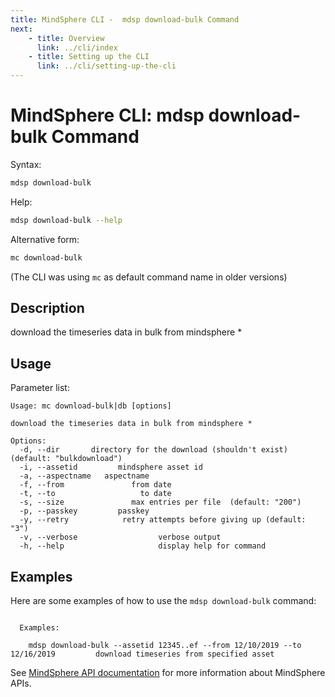 ```yaml
---
title: MindSphere CLI -  mdsp download-bulk Command
next:
    - title: Overview
      link: ../cli/index
    - title: Setting up the CLI
      link: ../cli/setting-up-the-cli
---
```


# MindSphere CLI: mdsp download-bulk Command

Syntax:

```bash
mdsp download-bulk
```

Help:

```bash
mdsp download-bulk --help
```

Alternative form:

```bash
mc download-bulk
```

(The CLI was using `mc` as default command name in older versions)

## Description

download the timeseries data in bulk from mindsphere *

## Usage

Parameter list:

```text
Usage: mc download-bulk|db [options]

download the timeseries data in bulk from mindsphere *

Options:
  -d, --dir       directory for the download (shouldn't exist) (default: "bulkdownload")
  -i, --assetid         mindsphere asset id
  -a, --aspectname   aspectname
  -f, --from               from date
  -t, --to                   to date
  -s, --size               max entries per file  (default: "200")
  -p, --passkey         passkey
  -y, --retry            retry attempts before giving up (default: "3")
  -v, --verbose                  verbose output
  -h, --help                     display help for command

```

## Examples

Here are some examples of how to use the `mdsp download-bulk` command:

```text

  Examples:

    mdsp download-bulk --assetid 12345..ef --from 12/10/2019 --to 12/16/2019  		 download timeseries from specified asset

```

See [MindSphere API documentation](https://documentation.mindsphere.io/MindSphere/apis/index.html) for more information about MindSphere APIs.